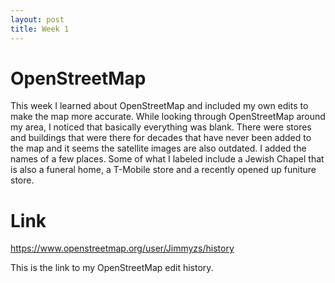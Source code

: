 ```yaml
---
layout: post
title: Week 1
---
```


# OpenStreetMap
  This week I learned about OpenStreetMap and included my own edits to make the map more accurate. While looking
  through OpenStreetMap around my area, I noticed that basically everything was blank. There were stores and buildings
  that were there for decades that have never been added to the map and it seems the satellite images are also 
  outdated. I added the names of a few places. Some of what I labeled include a Jewish Chapel that is also a funeral home,
  a T-Mobile store and a recently opened up funiture store. 
  
  # Link
  <https://www.openstreetmap.org/user/Jimmyzs/history>
  
  This is the link to my OpenStreetMap edit history.
